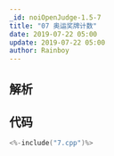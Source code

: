 ```yaml
---
_id: noiOpenJudge-1.5-7
title: "07 奥运奖牌计数"
date: 2019-07-22 05:00
update: 2019-07-22 05:00
author: Rainboy
---
```


## 解析

## 代码

```c
<%-include("7.cpp")%>
```

